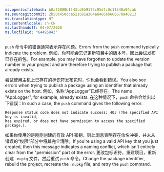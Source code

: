 ```yaml
---
ms.openlocfilehash: b0af2000b1f43cd0b91f2c95dfc0c11540a94cab
ms.sourcegitcommit: 2b50c450cca521681a384aa466ab666679a40213
ms.translationtype: HT
ms.contentlocale: zh-CN
ms.lasthandoff: 04/07/2020
ms.locfileid: "64495943"
---
```

<span data-ttu-id="4a820-101">`push` 命令中的错误通常表示存在问题。</span><span class="sxs-lookup"><span data-stu-id="4a820-101">Errors from the `push` command typically indicate the problem.</span></span> <span data-ttu-id="4a820-102">例如，你可能会忘记更新项目中的版本号，因此尝试发布已存在的包。</span><span class="sxs-lookup"><span data-stu-id="4a820-102">For example, you may have forgotten to update the version number in your project and are therefore trying to publish a package that already exists.</span></span>

<span data-ttu-id="4a820-103">尝试使用主机上已存在的标识符发布包时，你也会看到错误。</span><span class="sxs-lookup"><span data-stu-id="4a820-103">You also see errors when trying to publish a package using an identifier that already exists on the host.</span></span> <span data-ttu-id="4a820-104">例如，名称“AppLogger”已经存在。</span><span class="sxs-lookup"><span data-stu-id="4a820-104">The name "AppLogger", for example, already exists.</span></span> <span data-ttu-id="4a820-105">在这种情况下，`push` 命令会给出以下错误：</span><span class="sxs-lookup"><span data-stu-id="4a820-105">In such a case, the `push` command gives the following error:</span></span>

```output
Response status code does not indicate success: 403 (The specified API key is invalid,
has expired, or does not have permission to access the specified package.).
```

<span data-ttu-id="4a820-106">如果你使用的是刚刚创建的有效 API 密钥，则此消息表明存在命名冲突，并未从错误的“权限”部分中将其完全清除。</span><span class="sxs-lookup"><span data-stu-id="4a820-106">If you're using a valid API key that you just created, then this message indicates a naming conflict, which isn't entirely clear from the "permission" part of the error.</span></span> <span data-ttu-id="4a820-107">更改包标识符，重建项目，重新创建 `.nupkg` 文件，然后重试 `push` 命令。</span><span class="sxs-lookup"><span data-stu-id="4a820-107">Change the package identifier, rebuild the project, recreate the `.nupkg` file, and retry the `push` command.</span></span>